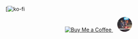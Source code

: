 
[![ko-fi]()


<p align="center">
  <a href="[![ko-fi](https://ko-fi.com/img/githubbutton_sm.svg)](https://ko-fi.com/S6S51D51Q1)">
    <img src="https://ko-fi.com/img/githubbutton_sm.svg" alt="Buy Me a Coffee" />
  </a>
  &nbsp;&nbsp;
  <img src="rsz_2hellyeahguy.jpg" alt="Avatar" width="40" height="40" style="border-radius:50%;" />
</p>
